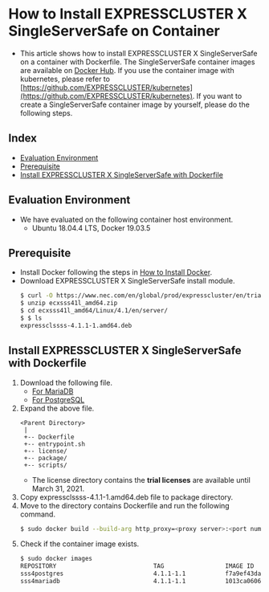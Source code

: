 # How to Install EXPRESSCLUSTER X SingleServerSafe on Container
- This article shows how to install EXPRESSCLUSTER X SingleServerSafe on a container with Dockerfile. The SingleServerSafe container images are available on [Docker Hub](https://hub.docker.com/orgs/expresscluster). If you use the container image with kubernetes, please refer to [https://github.com/EXPRESSCLUSTER/kubernetes](https://github.com/EXPRESSCLUSTER/kubernetes). If you want to create a SingleServerSafe container image by yourself, please do the following steps.

## Index
- [Evaluation Environment](#Evaluation-Environment)
- [Prerequisite](#Prerequisite)
- [Install EXPRESSCLUSTER X SingleServerSafe with Dockerfile](#Install-EXPRESSCLUSTER-X-SingleServerSafe-with-Dockerfile)

## Evaluation Environment
- We have evaluated on the following container host environment.
  - Ubuntu 18.04.4 LTS, Docker 19.03.5

## Prerequisite
- Install Docker following the steps in [How to Install Docker](https://github.com/EXPRESSCLUSTER/Docker/blob/master/HowToInstallDocker.md).
- Download EXPRESSCLUSTER X SingleServerSafe install module.
  ```sh
  $ curl -O https://www.nec.com/en/global/prod/expresscluster/en/trial/zip/ecxsss41l_amd64.zip
  $ unzip ecxsss41l_amd64.zip
  $ cd ecxsss41l_amd64/Linux/4.1/en/server/
  $ $ ls
  expressclssss-4.1.1-1.amd64.deb
  ```

## Install EXPRESSCLUSTER X SingleServerSafe with Dockerfile
1. Download the following file.
   - [For MariaDB]()
   - [For PostgreSQL]()
1. Expand the above file.
   ```
   <Parent Directory>
    |
    +-- Dockerfile
    +-- entrypoint.sh
    +-- license/
    +-- package/
    +-- scripts/
   ```
   - The license directory contains the **trial licenses** are available until March 31, 2021.
1. Copy expressclssss-4.1.1-1.amd64.deb file to package directory.
1. Move to the directory contains Dockerfile and run the following command.
   ```sh
   $ sudo docker build --build-arg http_proxy=<proxy server>:<port number> -t <container image name (e.g. sss4mariadb:4.1.1-1.)> .
   ```
1. Check if the container image exists.
   ```sh
   $ sudo docker images
   REPOSITORY                           TAG                 IMAGE ID            CREATED             SIZE
   sss4postgres                         4.1.1-1.1           f7a9ef43da73        2 minutes ago       260MB
   sss4mariadb                          4.1.1-1.1           1013ca060610        44 minutes ago      313MB
   ```

